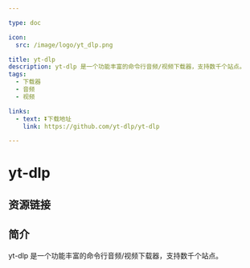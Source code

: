 ```yaml
---

type: doc

icon:
  src: /image/logo/yt_dlp.png

title: yt-dlp
description: yt-dlp 是一个功能丰富的命令行音频/视频下载器，支持数千个站点。
tags:
  - 下载器
  - 音频
  - 视频

links:
  - text: ⏬下载地址
    link: https://github.com/yt-dlp/yt-dlp

---
```


<ShowLogo />

# yt-dlp

<ShowTags />

<ShowBreadcrumb />

## 资源链接

<ShowLinks />

## 简介

yt-dlp 是一个功能丰富的命令行音频/视频下载器，支持数千个站点。
